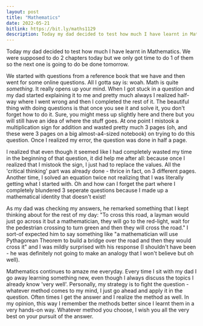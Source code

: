 ```yaml
---
layout: post
title: "Mathematics"
date: 2022-05-21
bitlink: https://bit.ly/maths1129
description: Today my dad decided to test how much I have learnt in Mathematics. We were supposed to do 2 chapters today but we only got time to do 1 of them so the next one is going to do be done tomorrow...
---
```

Today my dad decided to test how much I have learnt in Mathematics. We were supposed to do 2 chapters today but we only got time to do 1 of them so the next one is going to do be done tomorrow. 

We started with questions from a reference book that we have and then went for some online questions. All I gotta say is: woah. Math is quite *something*. It really opens up your mind. When I got stuck in a question and my dad started explaining it to me and pretty much always I realized half-way where I went wrong and then I completed the rest of it. The beautiful thing with doing questions is that once you see it and solve it, you don't forget how to do it. Sure, you might mess up slightly here and there but you will still have an idea of where the stuff goes. At one point I mistook a multiplication sign for addition and wasted pretty much 3 pages (oh, and these were 3 pages on a big almost-a4-sized notebook) on trying to do this question. Once I realized my error, the question was done in half a page.

I realized that even though it seemed like I had completely wasted my time in the beginning of that question, it did help me after all: because once I realized that I mistook the sign, I just had to replace the values. All the 'critical thinking' part was already done - thrice in fact, on 3 different pages. Another time, I solved an equation twice not realizing that I was literally getting what I started with. Oh and how can I forget the part where I completely blundered 3 seperate questions because I made up a mathematical identity that doesn't exist!

As my dad was checking my answers, he remarked something that I kept thinking about for the rest of my day: "To cross this road, a layman would just go across it but a mathematician, they will go to the red-light, wait for the pedestrian crossing to turn green and then they will cross the road." I sort-of  expected him to say something like "a mathematician will use Pythagorean Theorem to build a bridge over the road and then they would cross it" and I was mildly surprised with his response (I shouldn't have been - he was definitely not going to make an analogy that I won't believe but oh well). 

Mathematics continues to amaze me everyday. Every time I sit with my dad I go away learning something new, even though I always discuss the topics I already know 'very well'. Personally, my strategy is to fight the question - whatever method comes to my mind, I just go ahead and apply it in the question. Often times I get the answer and I realize the method as well. In my opinion, this way I remember the methods better since I learnt them in a very hands-on way. Whatever method you choose, I wish you all the very best on your pursuit of the answer.